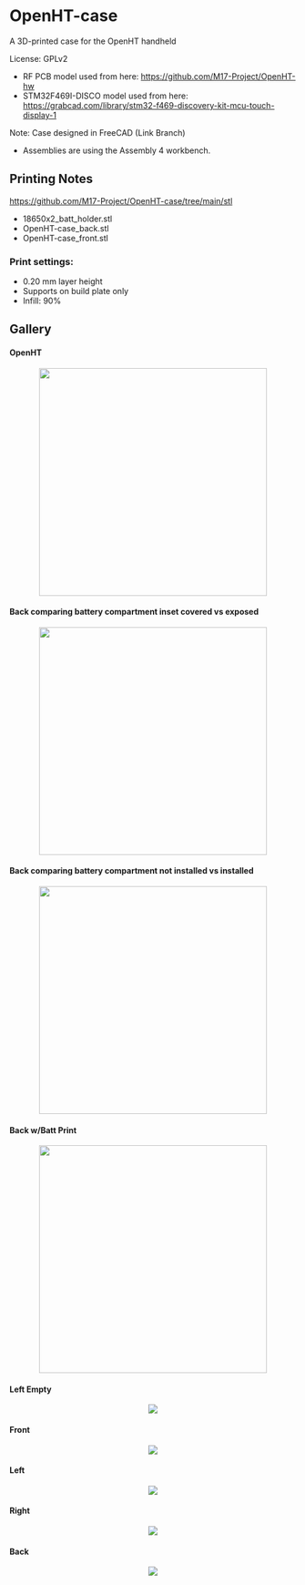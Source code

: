 # OpenHT-case
A 3D-printed case for the OpenHT handheld

License: GPLv2

* RF PCB model used from here: https://github.com/M17-Project/OpenHT-hw
* STM32F469I-DISCO model used from here: https://grabcad.com/library/stm32-f469-discovery-kit-mcu-touch-display-1

Note: Case designed in FreeCAD (Link Branch)
* Assemblies are using the Assembly 4 workbench.

## Printing Notes

https://github.com/M17-Project/OpenHT-case/tree/main/stl

* 18650x2_batt_holder.stl
* OpenHT-case_back.stl
* OpenHT-case_front.stl

### Print settings:
* 0.20 mm layer height
* Supports on build plate only
* Infill: 90%

## Gallery

#### OpenHT
<center><img src="https://github.com/M17-Project/OpenHT-case/blob/main/views/blue_front.jpg" width="400"></center>

#### Back comparing battery compartment inset covered vs exposed
<center><img src="https://github.com/M17-Project/OpenHT-case/blob/main/views/back_batt1.jpg" width="400"></center>

#### Back comparing battery compartment not installed vs installed
<center><img src="https://github.com/M17-Project/OpenHT-case/blob/main/views/back_batt2.jpg" width="400"></center>

#### Back w/Batt Print
<center><img src="https://github.com/M17-Project/OpenHT-case/blob/main/views/blue_back_batt.jpg" width="400"></center>

#### Left Empty
<center><img src="https://github.com/M17-Project/OpenHT-case/blob/main/views/left_iso_empty.png"></center>

#### Front
<center><img src="https://github.com/M17-Project/OpenHT-case/blob/main/views/front_above.png"></center>

#### Left
<center><img src="https://github.com/M17-Project/OpenHT-case/blob/main/views/left_iso.png"></center>

#### Right
<center><img src="https://github.com/M17-Project/OpenHT-case/blob/main/views/right_iso.png"></center>

#### Back
<center><img src="https://github.com/M17-Project/OpenHT-case/blob/main/views/back.png"></center>

